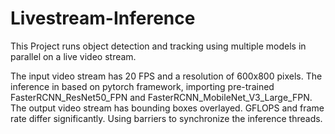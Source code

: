 # Livestream-Inference
This Project runs object detection and tracking using multiple models in parallel on a live video stream.

The input video stream has 20 FPS and a resolution of 600x800 pixels.
The inference in based on pytorch framework, importing pre-trained FasterRCNN_ResNet50_FPN and FasterRCNN_MobileNet_V3_Large_FPN.
The output video stream has bounding boxes overlayed.
GFLOPS and frame rate differ significantly.
Using barriers to synchronize the inference threads.
